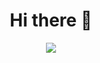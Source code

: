 <div align="center">
  <h1>
    Hi there 👋
  </h1>
</div>

<div align="center">
  <img src="https://media1.tenor.com/m/TU0sO3guo8QAAAAC/metal-slug-hostage.gif" />
</div>
